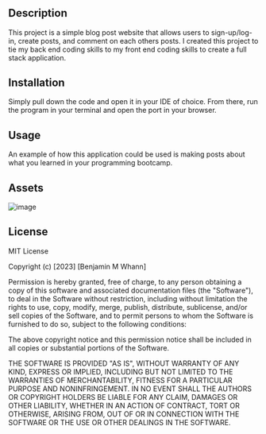 # <TECH-BLOG>

## Description

This project is a simple blog post website that allows users to sign-up/log-in, create posts, and comment on each others posts. I created this project to tie my back end coding skills to my front end coding skills to create a full stack application.

## Installation

Simply pull down the code and open it in your IDE of choice. From there, run the program in your terminal and open the port in your browser.

## Usage

An example of how this application could be used is making posts about what you learned in your programming bootcamp.

## Assets

![image](https://github.com/BenWhann/TECH-BLOG/assets/129990965/3e47e954-bdc7-4fd0-b0b9-5296b91951fa)


## License

MIT License

Copyright (c) [2023] [Benjamin M Whann]

Permission is hereby granted, free of charge, to any person obtaining a copy
of this software and associated documentation files (the "Software"), to deal
in the Software without restriction, including without limitation the rights
to use, copy, modify, merge, publish, distribute, sublicense, and/or sell
copies of the Software, and to permit persons to whom the Software is
furnished to do so, subject to the following conditions:

The above copyright notice and this permission notice shall be included in all
copies or substantial portions of the Software.

THE SOFTWARE IS PROVIDED "AS IS", WITHOUT WARRANTY OF ANY KIND, EXPRESS OR
IMPLIED, INCLUDING BUT NOT LIMITED TO THE WARRANTIES OF MERCHANTABILITY,
FITNESS FOR A PARTICULAR PURPOSE AND NONINFRINGEMENT. IN NO EVENT SHALL THE
AUTHORS OR COPYRIGHT HOLDERS BE LIABLE FOR ANY CLAIM, DAMAGES OR OTHER
LIABILITY, WHETHER IN AN ACTION OF CONTRACT, TORT OR OTHERWISE, ARISING FROM,
OUT OF OR IN CONNECTION WITH THE SOFTWARE OR THE USE OR OTHER DEALINGS IN THE
SOFTWARE.
